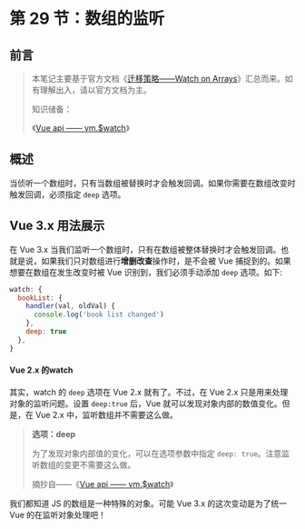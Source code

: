 # 第 29 节：数组的监听



## 前言

> 本笔记主要基于官方文档《[迁移策略——Watch on Arrays](https://v3.cn.vuejs.org/guide/migration/watch.html#%E6%A6%82%E8%A7%88)》汇总而来。如有理解出入，请以官方文档为主。
>
> 知识储备：
>
> 《[Vue api —— vm.$watch](https://cn.vuejs.org/v2/api/#vm-watch)》



## 概述

当侦听一个数组时，只有当数组被替换时才会触发回调。如果你需要在数组改变时触发回调，必须指定 `deep` 选项。



## Vue 3.x 用法展示

在 Vue 3.x 当我们监听一个数组时，只有在数组被整体替换时才会触发回调。也就是说，如果我们只对数组进行**增删改查**操作时，是不会被 Vue 捕捉到的。如果想要在数组在发生改变时被 Vue 识别到，我们必须手动添加 `deep` 选项。如下:

```js
watch: {
  bookList: {
    handler(val, oldVal) {
      console.log('book list changed')
    },
    deep: true
  },
}
```



#### Vue 2.x 的watch

其实，watch 的 `deep` 选项在 Vue 2.x 就有了。不过，在 Vue 2.x 只是用来处理对象的监听问题。设置 `deep:true` 后，Vue 就可以发现对象内部的数值变化。但是，在 Vue 2.x 中，监听数组并不需要这么做。

> **选项：deep**
>
> 为了发现对象内部值的变化，可以在选项参数中指定 `deep: true`。注意监听数组的变更不需要这么做。
>
> 摘抄自——《[Vue api —— vm.$watch](https://cn.vuejs.org/v2/api/#vm-watch)》

我们都知道 JS 的数组是一种特殊的对象。可能 Vue 3.x 的这次变动是为了统一 Vue 的在监听对象处理吧！

